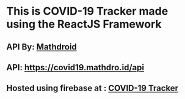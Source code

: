 # This is COVID-19 Tracker made using the ReactJS Framework

## API By: [Mathdroid](https://github.com/mathdroid/covid19) 
## API: https://covid19.mathdro.id/api 

## Hosted using firebase at : [COVID-19 Tracker](www.covid19trackerbyar.web.app)
